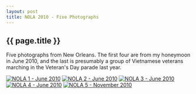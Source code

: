```yaml
---
layout: post
title: NOLA 2010 - Five Photographs
---
```


## {{ page.title }}

Five photographs from New Orleans.  The first four are from my honeymoon in June 2010, and the last is presumably a
group of Vietnamese veterans marching in the Veteran's Day parade last year.  

<a href="/images/nola_1.jpg"><img src='/images/thumbs/nola_1.jpg' alt='NOLA 1 - June 2010' /></a>
<a href="/images/nola_2.jpg"><img src='/images/thumbs/nola_2.jpg' alt='NOLA 2 - June 2010' /></a>
<a href="/images/nola_3.jpg"><img src='/images/thumbs/nola_3.jpg' alt='NOLA 3 - June 2010' /></a>
<a href="/images/nola_4.jpg"><img src='/images/thumbs/nola_4.jpg' alt='NOLA 4 - June 2010' /></a>
<a href="/images/nola_5.jpg"><img src='/images/thumbs/nola_5.jpg' alt='NOLA 5 - November 2010' /></a>

